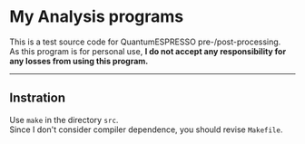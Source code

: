 # My Analysis programs

This is a test source code for QuantumESPRESSO pre-/post-processing.<br>
As this program is for personal use, **I do not accept any responsibility for any losses from using this program.** <br>

***

## Instration

Use `make` in the directory `src`. <br>
Since I don't consider compiler dependence, you should revise `Makefile`. <br>
